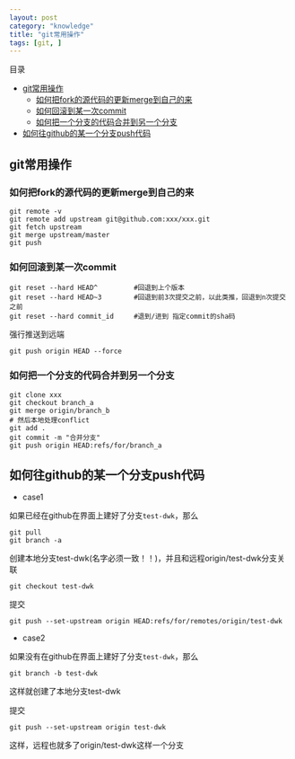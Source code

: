 ```yaml
---
layout: post
category: "knowledge"
title: "git常用操作"
tags: [git, ]
---
```


目录

<!-- TOC -->

- [git常用操作](#git常用操作)
    - [如何把fork的源代码的更新merge到自己的来](#如何把fork的源代码的更新merge到自己的来)
    - [如何回滚到某一次commit](#如何回滚到某一次commit)
    - [如何把一个分支的代码合并到另一个分支](#如何把一个分支的代码合并到另一个分支)
- [如何往github的某一个分支push代码](#如何往github的某一个分支push代码)

<!-- /TOC -->

## git常用操作

### 如何把fork的源代码的更新merge到自己的来

```shell
git remote -v 
git remote add upstream git@github.com:xxx/xxx.git
git fetch upstream
git merge upstream/master
git push 
```

### 如何回滚到某一次commit 

```shell
git reset --hard HEAD^         #回退到上个版本
git reset --hard HEAD~3        #回退到前3次提交之前，以此类推，回退到n次提交之前
git reset --hard commit_id     #退到/进到 指定commit的sha码
```

强行推送到远端

```
git push origin HEAD --force
```

### 如何把一个分支的代码合并到另一个分支

```shell
git clone xxx
git checkout branch_a
git merge origin/branch_b
# 然后本地处理conflict
git add .
git commit -m "合并分支"
git push origin HEAD:refs/for/branch_a
```

## 如何往github的某一个分支push代码

+ case1

如果已经在github在界面上建好了分支```test-dwk```，那么

```shell
git pull
git branch -a
```

创建本地分支test-dwk(名字必须一致！！)，并且和远程origin/test-dwk分支关联

```shell 
git checkout test-dwk
```

提交
```shell
git push --set-upstream origin HEAD:refs/for/remotes/origin/test-dwk
```
+ case2

如果没有在github在界面上建好了分支```test-dwk```，那么

```shell
git branch -b test-dwk
```

这样就创建了本地分支test-dwk

提交

```shell
git push --set-upstream origin test-dwk
```

这样，远程也就多了origin/test-dwk这样一个分支
